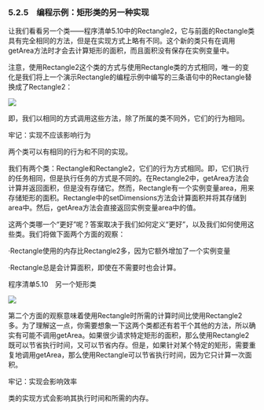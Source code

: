    

### 5.2.5　编程示例：矩形类的另一种实现

让我们看看另一个类——程序清单5.10中的Rectangle2，它与前面的Rectangle类具有完全相同的方法，但是在实现方式上略有不同。这个新的类只有在调用getArea方法时才会去计算矩形的面积，而且面积没有保存在实例变量中。

注意，使用Rectangle2这个类的方式与使用Rectangle类的方式相同，唯一的变化是我们将上一个演示Rectangle的编程示例中编写的三条语句中的Rectangle替换成了Rectangle2：

![](0-Assets/Epubook/程序员编程语言经典合集（计算机科学丛书5册套装），javapython编程语言含经典教材龙书《编译原理》%20(Bruce%20Eckel%20%20Alfred%20V.%20Aho%20%20Monica%20S.%20Lam%20etc.)%20(Z-Library)/images/image10202.jpeg)

即，我们以相同的方式调用这些方法，除了所属的类不同外，它们的行为相同。

牢记：实现不应该影响行为

两个类可以有相同的行为和不同的实现。

我们有两个类：Rectangle和Rectangle2，它们的行为方式相同。即，它们执行的任务相同，但是执行任务的方式是不同的。在Rectangle2中，getArea方法会计算并返回面积，但是没有存储它。然而，Rectangle有一个实例变量area，用来存储矩形的面积。Rectangle中的setDimensions方法会计算面积并将其存储到area中。然后，getArea方法会直接返回实例变量area中的值。

这两个类哪一个“更好”呢？答案取决于我们如何定义“更好”，以及我们如何使用这些类。我们将做下面两个方面的观察：

·Rectangle使用的内存比Rectangle2多，因为它额外增加了一个实例变量

·Rectangle总是会计算面积，即使在不需要时也会计算。

程序清单5.10　另一个矩形类

![](0-Assets/Epubook/程序员编程语言经典合集（计算机科学丛书5册套装），javapython编程语言含经典教材龙书《编译原理》%20(Bruce%20Eckel%20%20Alfred%20V.%20Aho%20%20Monica%20S.%20Lam%20etc.)%20(Z-Library)/images/image10203.jpeg)

第二个方面的观察意味着使用Rectangle时所需的计算时间比使用Rectangle2多。为了理解这一点，你需要想象一下这两个类都还有若干个其他的方法，所以确实有可能不调用getArea。如果很少请求特定矩形的面积，那么使用Rectangle2既可以节省执行时间，又可以节省内存。但是，如果针对某个特定的矩形，需要重复地调用getArea，那么使用Rectangle可以节省执行时间，因为它只计算一次面积。

牢记：实现会影响效率

类的实现方式会影响其执行时间和所需的内存。